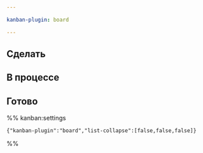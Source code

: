 ```yaml
---

kanban-plugin: board

---
```


## Сделать



## В процессе



## Готово





%% kanban:settings
```
{"kanban-plugin":"board","list-collapse":[false,false,false]}
```
%%